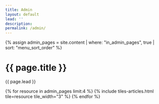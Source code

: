 ```yaml
---
title: Admin
layout: default
lead: ''
description:
permalink: /admin/
---
```

{% assign admin_pages = site.content | where: "in_admin_pages", true | sort: "menu_sort_order" %}

<div class="container container-fluid page-layout">
  <div class="row center-xs">
    <div class="col-xs-12 col-sm-10 col-md-8">
      <h1 class="page-title">{{ page.title }}</h1>
      <p class="lead">{{ page.lead }}</p>
    </div>
  </div>
</div>
<section class="container container-fluid page-section">
  <div class="row center-xs">
  {% for resource in admin_pages limit:4 %}
    {% include tiles-articles.html tile=resource tile_width="3" %}
  {% endfor %}
  </div>
</section>
